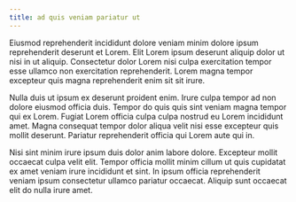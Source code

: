 ```yaml
---
title: ad quis veniam pariatur ut
---
```


Eiusmod reprehenderit incididunt dolore veniam minim dolore ipsum reprehenderit deserunt et Lorem. Elit Lorem ipsum deserunt aliquip dolor ut nisi in ut aliquip. Consectetur dolor Lorem nisi culpa exercitation tempor esse ullamco non exercitation reprehenderit. Lorem magna tempor excepteur quis magna reprehenderit enim sit sit irure.

Nulla duis ut ipsum ex deserunt proident enim. Irure culpa tempor ad non dolore eiusmod officia duis. Tempor do quis quis sint veniam magna tempor qui ex Lorem. Fugiat Lorem officia culpa culpa nostrud eu Lorem incididunt amet. Magna consequat tempor dolor aliqua velit nisi esse excepteur quis mollit deserunt. Pariatur reprehenderit officia qui Lorem aute qui in.

Nisi sint minim irure ipsum duis dolor anim labore dolore. Excepteur mollit occaecat culpa velit elit. Tempor officia mollit minim cillum ut quis cupidatat ex amet veniam irure incididunt et sint. In ipsum officia reprehenderit veniam ipsum consectetur ullamco pariatur occaecat. Aliquip sunt occaecat elit do nulla irure amet.